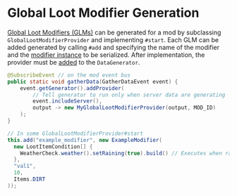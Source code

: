 # Global Loot Modifier Generation

[Global Loot Modifiers (GLMs)][glm] can be generated for a mod by subclassing `GlobalLootModifierProvider` and implementing `#start`. Each GLM can be added generated by calling `#add` and specifying the name of the modifier and the [modifier instance][instance] to be serialized. After implementation, the provider must be [added][datagen] to the `DataGenerator`.

```java
@SubscribeEvent // on the mod event bus
public static void gatherData(GatherDataEvent event) {
    event.getGenerator().addProvider(
        // Tell generator to run only when server data are generating
        event.includeServer(),
        output -> new MyGlobalLootModifierProvider(output, MOD_ID)
    );
}

// In some GlobalLootModifierProvider#start
this.add("example_modifier", new ExampleModifier(
  new LootItemCondition[] {
    WeatherCheck.weather().setRaining(true).build() // Executes when raining
  },
  "val1",
  10,
  Items.DIRT
));
```

[glm]: ../resources/server/glm.md
[instance]: ../resources/server/glm.md#igloballootmodifier
[datagen]: ../resources/index.md#data-generation
